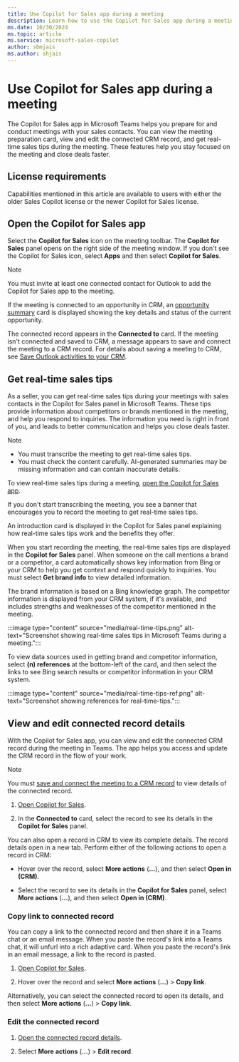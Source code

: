 ```yaml
---
title: Use Copilot for Sales app during a meeting
description: Learn how to use the Copilot for Sales app during a meeting.
ms.date: 10/30/2024
ms.topic: article
ms.service: microsoft-sales-copilot
author: sbmjais
ms.author: shjais
---
```


# Use Copilot for Sales app during a meeting

The Copilot for Sales app in Microsoft Teams helps you prepare for and conduct meetings with your sales contacts. You can view the meeting preparation card, view and edit the connected CRM record, and get real-time sales tips during the meeting. These features help you stay focused on the meeting and close deals faster.

## License requirements

Capabilities mentioned in this article are available to users with either the older Sales Copilot license or the newer Copilot for Sales license.

## Open the Copilot for Sales app

Select the **Copilot for Sales** icon on the meeting toolbar. The **Copilot for Sales** panel opens on the right side of the meeting window. If you don't see the Copilot for Sales icon, select **Apps** and then select **Copilot for Sales**.

> [!NOTE]
> You must invite at least one connected contact for Outlook to add the Copilot for Sales app to the meeting.

If the meeting is connected to an opportunity in CRM, an [opportunity summary](view-opportunity-summary.md) card is displayed showing the key details and status of the current opportunity.

The connected record appears in the **Connected to** card. If the meeting isn't connected and saved to CRM, a message appears to save and connect the meeting to a CRM record. For details about saving a meeting to CRM, see [Save Outlook activities to your CRM](save-outlook-activities-crm.md).

## Get real-time sales tips

As a seller, you can get real-time sales tips during your meetings with sales contacts in the Copilot for Sales panel in Microsoft Teams. These tips provide information about competitors or brands mentioned in the meeting, and help you respond to inquiries. The information you need is right in front of you, and leads to better communication and helps you close deals faster.

> [!NOTE]
> - You must transcribe the meeting to get real-time sales tips.
> - You must check the content carefully. AI-generated summaries may be missing information and can contain inaccurate details.

To view real-time sales tips during a meeting, [open the Copilot for Sales app](#open-the-copilot-for-sales-app).

If you don't start transcribing the meeting, you see a banner that encourages you to record the meeting to get real-time sales tips.

An introduction card is displayed in the Copilot for Sales panel explaining how real-time sales tips work and the benefits they offer.

When you start recording the meeting, the real-time sales tips are displayed in the **Copilot for Sales** panel. When someone on the call mentions a brand or a competitor, a card automatically shows key information from Bing or your CRM to help you get context and respond quickly to inquiries. You must select **Get brand info** to view detailed information.

The brand information is based on a Bing knowledge graph. The competitor information is displayed from your CRM system, if it's available, and includes strengths and weaknesses of the competitor mentioned in the meeting. 

:::image type="content" source="media/real-time-tips.png" alt-text="Screenshot showing real-time sales tips in Microsoft Teams during a meeting.":::

To view data sources used in getting brand and competitor information, select **(n) references** at the bottom-left of the card, and then select the links to see Bing search results or competitor information in your CRM system.

:::image type="content" source="media/real-time-tips-ref.png" alt-text="Screenshot showing references for real-time-tips.":::

## View and edit connected record details

With the Copilot for Sales app, you can view and edit the connected CRM record during the meeting in Teams. The app helps you access and update the CRM record in the flow of your work.

> [!NOTE]
> You must [save and connect the meeting to a CRM record](save-outlook-activities-crm.md) to view details of the connected record.

1. [Open Copilot for Sales](#open-the-copilot-for-sales-app).

1. In the **Connected to** card, select the record to see its details in the **Copilot for Sales** panel.

You can also open a record in CRM to view its complete details. The record details open in a new tab. Perform either of the following actions to open a record in CRM:

- Hover over the record, select **More actions** (**...**), and then select **Open in (CRM)**.

- Select the record to see its details in the **Copilot for Sales** panel, select **More actions** (**...**), and then select **Open in (CRM)**.

### Copy link to connected record

You can copy a link to the connected record and then share it in a Teams chat or an email message. When you paste the record's link into a Teams chat, it will unfurl into a rich adaptive card. When you paste the record's link in an email message, a link to the record is pasted.

1. [Open Copilot for Sales](#open-the-copilot-for-sales-app).

1. Hover over the record and select **More actions** (**...**) > **Copy link**.

Alternatively, you can select the connected record to open its details, and then select **More actions** (**...**) > **Copy link**.

### Edit the connected record

1. [Open the connected record details](#view-and-edit-connected-record-details).

1. Select **More actions** (**...**) > **Edit record**.
